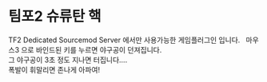 # 팀포2 슈류탄 핵

TF2 Dedicated Sourcemod Server 에서만 사용가능한 게임플러그인 입니다.  
마우스3 으로 바인드된 키를 누르면 야구공이 던져집니다.  
그 야구공이 3초 정도 지나면 터집니다....  
폭발이 휘말리면 존나게 아파여!  
